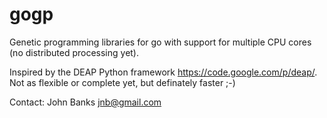 gogp
====
Genetic programming libraries for go with support for multiple CPU cores (no distributed processing yet).

Inspired by the DEAP Python framework <https://code.google.com/p/deap/>. Not as flexible or complete yet, but definately faster ;-)

Contact: John Banks <jnb@gmail.com>
